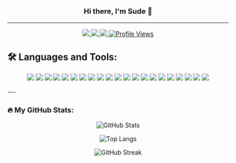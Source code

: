 <h3 align="center">Hi there, I'm Sude 👋</h3>

---
<p align="center">
  <a href="https://www.linkedin.com/in/sudekacar/" target="_blank">
    <img src="https://img.shields.io/badge/LinkedIn-0077B5?style=flat-square&logo=linkedin&logoColor=white" />
  </a>
  <a href="https://www.kaggle.com/seoksoon17" target="_blank">
    <img src="https://img.shields.io/badge/Kaggle-20BEFF?style=flat-square&logo=kaggle&logoColor=white" />
  </a>
  <a href="https://stackoverflow.com/users/25939633/sude-y-kacar" target="_blank">
    <img src="https://img.shields.io/badge/StackOverflow-FE7A16?style=flat-square&logo=stackoverflow&logoColor=white" />
  </a>
  <a href="https://github.com/sudekacar">
    <img src="https://komarev.com/ghpvc/?username=sudekacar&style=flat-square" alt="Profile Views" />
  </a>
</p>

## 🛠️ Languages and Tools:

<p align="center">
  <img src="https://img.shields.io/badge/-Python-3776AB?style=flat-square&logo=python&logoColor=white" />
  <img src="https://img.shields.io/badge/-Pandas-150458?style=flat-square&logo=pandas&logoColor=white" />
  <img src="https://img.shields.io/badge/-NumPy-013243?style=flat-square&logo=numpy&logoColor=white" />
  <img src="https://img.shields.io/badge/-Matplotlib-11557C?style=flat-square&logo=matplotlib&logoColor=white" />
  <img src="https://img.shields.io/badge/-Scikit--Learn-F7931E?style=flat-square&logo=scikit-learn&logoColor=white" />
  <img src="https://img.shields.io/badge/-Jupyter-F37626?style=flat-square&logo=jupyter&logoColor=white" />
  <img src="https://img.shields.io/badge/-Flask-000000?style=flat-square&logo=flask&logoColor=white" />
  <img src="https://img.shields.io/badge/-FastAPI-009688?style=flat-square&logo=fastapi&logoColor=white" />
  <img src="https://img.shields.io/badge/-Streamlit-FF4B4B?style=flat-square&logo=streamlit&logoColor=white" />
  <img src="https://img.shields.io/badge/-HTML5-E34F26?style=flat-square&logo=html5&logoColor=white" />
  <img src="https://img.shields.io/badge/-CSS3-1572B6?style=flat-square&logo=css3&logoColor=white" />
  <img src="https://img.shields.io/badge/-JavaScript-F7DF1E?style=flat-square&logo=javascript&logoColor=black" />
  <img src="https://img.shields.io/badge/-MySQL-4479A1?style=flat-square&logo=mysql&logoColor=white" />
  <img src="https://img.shields.io/badge/-MongoDB-47A248?style=flat-square&logo=mongodb&logoColor=white" />
  <img src="https://img.shields.io/badge/-PowerBI-F2C811?style=flat-square&logo=powerbi&logoColor=black" />
  <img src="https://img.shields.io/badge/-Postman-FF6C37?style=flat-square&logo=postman&logoColor=white" />
  <img src="https://img.shields.io/badge/-Excel-217346?style=flat-square&logo=microsoft-excel&logoColor=white" />
  <img src="https://img.shields.io/badge/-AWS-232F3E?style=flat-square&logo=amazon-aws&logoColor=white" />
  <img src="https://img.shields.io/badge/-GCP-4285F4?style=flat-square&logo=google-cloud&logoColor=white" />
  <img src="https://img.shields.io/badge/-Git-F05032?style=flat-square&logo=git&logoColor=white" />
  <img src="https://img.shields.io/badge/-VSCode-007ACC?style=flat-square&logo=visual-studio-code&logoColor=white" />
</p>
---

### 🔥 My GitHub Stats:

<p align="center">
  <img src="https://github-readme-stats.vercel.app/api?username=sudekacar&show_icons=true&theme=radical" alt="GitHub Stats" />
</p>

<p align="center">
  <img src="https://github-readme-stats.vercel.app/api/top-langs/?username=sudekacar&layout=compact&theme=radical" alt="Top Langs" />
</p>

<p align="center">
  <img src="https://github-readme-streak-stats.herokuapp.com/?user=sudekacar&theme=radical&hide_border=true&date_format=M%20j%5B%2C%20Y%5D" alt="GitHub Streak" />
</p>



